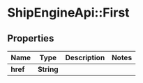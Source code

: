 # ShipEngineApi::First

## Properties
Name | Type | Description | Notes
------------ | ------------- | ------------- | -------------
**href** | **String** |  | 


